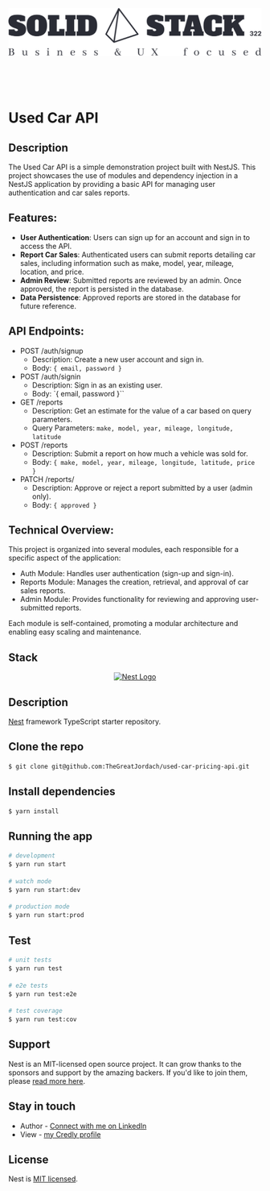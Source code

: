 

<p align="center">
  <img src="assets/images/logo-no-background.svg" width="700" alt="Nest Logo" /></a>
</p>

<p style="padding: 25px;">

# Used Car API
## Description
The Used Car API is a simple demonstration project built with NestJS. This project showcases the use of modules and dependency injection in a NestJS application by providing a basic API for managing user authentication and car sales reports.

## Features:
* **User Authentication**: Users can sign up for an account and sign in to access the API.
* **Report Car Sales**: Authenticated users can submit reports detailing car sales, including information such as make, model, year, mileage, location, and price.
* **Admin Review**: Submitted reports are reviewed by an admin. Once approved, the report is persisted in the database.
* **Data Persistence**: Approved reports are stored in the database for future reference.

## API Endpoints:
* POST /auth/signup
    * Description: Create a new user account and sign in.
    * Body: `{ email, password }`
* POST /auth/signin
    * Description: Sign in as an existing user.
    * Body: `{ email, password }``
* GET /reports
    * Description: Get an estimate for the value of a car based on query parameters.
    * Query Parameters: `make, model, year, mileage, longitude, latitude`
* POST /reports
    * Description: Submit a report on how much a vehicle was sold for.
    * Body: `{ make, model, year, mileage, longitude, latitude, price }`
* PATCH /reports/
    * Description: Approve or reject a report submitted by a user (admin only).
    * Body: `{ approved }`

## Technical Overview:
This project is organized into several modules, each responsible for a specific aspect of the application:

* Auth Module: Handles user authentication (sign-up and sign-in).
* Reports Module: Manages the creation, retrieval, and approval of car sales reports.
* Admin Module: Provides functionality for reviewing and approving user-submitted reports.

Each module is self-contained, promoting a modular architecture and enabling easy scaling and maintenance.

## Stack 

<p align="center">
  <a href="http://nestjs.com/" target="blank"><img src="https://nestjs.com/img/logo-small.svg" width="200" alt="Nest Logo" /></a>
</p>

[circleci-image]: https://img.shields.io/circleci/build/github/nestjs/nest/master?token=abc123def456
[circleci-url]: https://circleci.com/gh/nestjs/nest


## Description

[Nest](https://github.com/nestjs/nest) framework TypeScript starter repository.

## Clone the repo

```bash
$ git clone git@github.com:TheGreatJordach/used-car-pricing-api.git
```

## Install dependencies

```bash
$ yarn install
```

## Running the app

```bash
# development
$ yarn run start

# watch mode
$ yarn run start:dev

# production mode
$ yarn run start:prod
```

## Test

```bash
# unit tests
$ yarn run test

# e2e tests
$ yarn run test:e2e

# test coverage
$ yarn run test:cov
```

## Support

Nest is an MIT-licensed open source project. It can grow thanks to the sponsors and support by the amazing backers. If you'd like to join them, please [read more here](https://docs.nestjs.com/support).

## Stay in touch

- Author - [Connect with me on LinkedIn](https://www.linkedin.com/in/jordachmakaya/)
- View   - [my Credly profile](https://www.credly.com/users/jordach-makaya)

## License

Nest is [MIT licensed](LICENSE).


</p>
